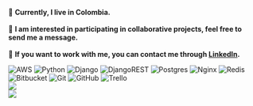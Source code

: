 🏡 **Currently, I live in Colombia.**<br><br>🚀 **I am interested in participating in collaborative projects, feel free to send me a message.**<br><br>🤝 **If you want to work with me, you can contact me through [LinkedIn](https://www.linkedin.com/in/brayanpotosi/).** 

![AWS](https://img.shields.io/badge/AWS-%23FF9900.svg?style=flat&logo=amazon-aws&logoColor=white) ![Python](https://img.shields.io/badge/python-3670A0?style=flat&logo=python&logoColor=ffdd54) ![Django](https://img.shields.io/badge/django-%23092E20.svg?style=flat&logo=django&logoColor=white) ![DjangoREST](https://img.shields.io/badge/DJANGO-REST-ff1709?style=flat&logo=django&logoColor=white&color=ff1709&labelColor=gray) ![Postgres](https://img.shields.io/badge/postgres-%23316192.svg?style=flat&logo=postgresql&logoColor=white) ![Nginx](https://img.shields.io/badge/nginx-%23009639.svg?style=flat&logo=nginx&logoColor=white) ![Redis](https://img.shields.io/badge/redis-%23DD0031.svg?style=flat&logo=redis&logoColor=white) ![Bitbucket](https://img.shields.io/badge/bitbucket-%230047B3.svg?style=flat&logo=bitbucket&logoColor=white) ![Git](https://img.shields.io/badge/git-%23F05033.svg?style=flat&logo=git&logoColor=white) ![GitHub](https://img.shields.io/badge/github-%23121011.svg?style=flat&logo=github&logoColor=white) ![Trello](https://img.shields.io/badge/Trello-%23026AA7.svg?style=flat&logo=Trello&logoColor=white)<br/>
![](https://github-readme-stats.vercel.app/api/top-langs/?username=BrayanPotosi&theme=highcontrast&hide_border=true&include_all_commits=true&count_private=true&layout=compact)<br/>
[![](https://visitcount.itsvg.in/api?id=BrayanPotosi&icon=0&color=0)](https://visitcount.itsvg.in)
